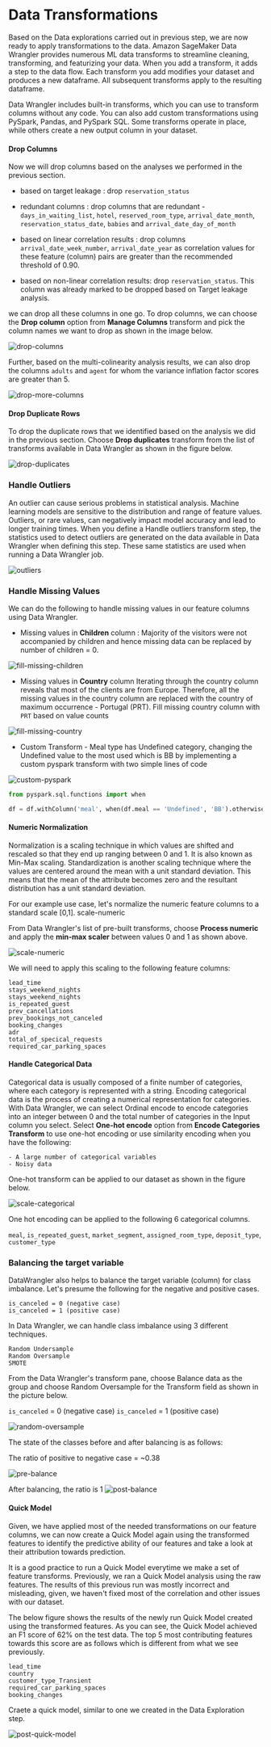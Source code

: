 # Data Transformations


Based on the Data explorations carried out in previous step, we are now ready to apply transformations to the data. 
Amazon SageMaker Data Wrangler provides numerous ML data transforms to streamline cleaning, transforming, and featurizing your data. When you add a transform, it adds a step to the data flow. Each transform you add modifies your dataset and produces a new dataframe. All subsequent transforms apply to the resulting dataframe.

Data Wrangler includes built-in transforms, which you can use to transform columns without any code. You can also add custom transformations using PySpark, Pandas, and PySpark SQL. Some transforms operate in place, while others create a new output column in your dataset.

#### Drop Columns 
 Now we will drop columns based on the analyses we performed in the previous section. 

-  based on target leakage : drop `reservation_status`

- redundant columns : drop columns that are redundant - `days_in_waiting_list`, `hotel`, `reserved_room_type`, `arrival_date_month`, `reservation_status_date`, `babies` and `arrival_date_day_of_month`

- based on linear correlation results : drop columns `arrival_date_week_number`, `arrival_date_year` as correlation values for these feature (column) pairs are greater than the recommended threshold of 0.90. 

- based on non-linear correlation results: drop `reservation_status`. This column was already marked to be dropped based on Target leakage analysis. 
 
 we can drop all these columns in one go. To drop columns, we can choose the **Drop column** option from **Manage Columns** transform and pick the column names we want to drop as shown in the image below.
 
 
 ![drop-columns](./img/drop-columns.png)
 
Further, based on the multi-colinearity analysis results, we can also drop the columns `adults` and `agent` for whom the variance inflation factor scores are greater than 5.


 ![drop-more-columns](./img/drop-more-cols.png)

#### Drop Duplicate Rows
To drop the duplicate rows that we identified based on the analysis we did in the previous section. Choose **Drop duplicates** transform from the list of transforms available in Data Wrangler as shown in the figure below.

 ![drop-duplicates](./img/drop-duplicates.png)

 
 
### Handle Outliers 
An outlier can cause serious problems in statistical analysis. Machine learning models are sensitive to the distribution and range of feature values. Outliers, or rare values, can negatively impact model accuracy and lead to longer training times. When you define a Handle outliers transform step, the statistics used to detect outliers are generated on the data available in Data Wrangler when defining this step. These same statistics are used when running a Data Wrangler job.

 ![outliers](./img/outliers.png)


### Handle Missing Values 
We can do the following to handle missing values in our feature columns using Data Wrangler. 

 - Missing values in **Children** column : Majority of the visitors were not accompanied by children and hence missing data can be replaced by number of children = 0.
 
![fill-missing-children](./img/fill-missing-children.png)
 
- Missing values in **Country** column 
Iterating through the country column reveals that most of the clients are from Europe. Therefore, all the missing values in the country column are replaced with the country of maximum occurrence - Portugal (PRT). Fill missing country column with `PRT` based on value counts 
 
![fill-missing-country](./img/fill-missing-country.png)


- Custom Transform - Meal type has Undefined category, changing the Undefined value to the most used which is BB by implementing a custom pyspark transform with two simple lines of code
 
 ![custom-pyspark](./img/custom-pyspark.png)
```python
from pyspark.sql.functions import when

df = df.withColumn('meal', when(df.meal == 'Undefined', 'BB').otherwise(df.meal))
```

 #### Numeric Normalization 
Normalization is a scaling technique in which values are shifted and rescaled so that they end up ranging between 0 and 1. It is also known as Min-Max scaling. Standardization is another scaling technique where the values are centered around the mean with a unit standard deviation. This means that the mean of the attribute becomes zero and the resultant distribution has a unit standard deviation.
 
For our example use case, let's normalize the numeric feature columns to a standard scale [0,1]. scale-numeric

From Data Wrangler's list of pre-built transforms, choose **Process numeric** and apply the **min-max scaler** between values 0 and 1 as shown above.

 ![scale-numeric](./img/scale-numeric.png)

We will need to apply this scaling to the following feature columns:

    lead_time
    stays_weekend_nights
    stays_weekend_nights
    is_repeated_guest
    prev_cancellations
    prev_bookings_not_canceled
    booking_changes
    adr
    total_of_specical_requests
    required_car_parking_spaces
    
    
#### Handle Categorical Data

Categorical data is usually composed of a finite number of categories, where each category is represented with a string. Encoding categorical data is the process of creating a numerical representation for categories. With Data Wrangler, we can select Ordinal encode to encode categories into an integer between 0 and the total number of categories in the Input column you select. Select **One-hot encode** option from **Encode Categories Transform** to use one-hot encoding or use similarity encoding when you have the following:

    - A large number of categorical variables
    - Noisy data

One-hot transform can be applied to our dataset as shown in the figure below.

 ![scale-categorical](./img/categorical-one-hot.png)

One hot encoding can be applied to the following 6 categorical columns. 

`meal`, `is_repeated_guest`, `market_segment`, `assigned_room_type`, `deposit_type`, `customer_type`

### Balancing the target variable 

DataWrangler also helps to balance the target variable (column) for class imbalance. Let's presume the following for the negative and positive cases.

    is_canceled = 0 (negative case)
    is_canceled = 1 (positive case)

In Data Wrangler, we can handle class imbalance using 3 different techniques.

    Random Undersample
    Random Oversample
    SMOTE

From the Data Wrangler's transform pane, choose Balance data as the group and choose Random Oversample for the Transform field as shown in the picture below.

`is_canceled` = 0 (negative case)
`is_canceled` = 1 (positive case)

 ![random-oversample](./img/random-oversample.png)

The state of the classes before and after balancing is as follows:

The ratio of positive to negative case = ~0.38 

![pre-balance](./img/class-before-balance.png)


After balancing, the ratio is 1 
![post-balance](./img/class-after-balance.png)

#### Quick Model
Given, we have applied most of the needed transformations on our feature columns, we can now create a Quick Model again using the transformed features to identify the predictive ability of our features and take a look at their attribution towards prediction.

It is a good practice to run a Quick Model everytime we make a set of feature transforms. Previously, we ran a Quick Model analysis using the raw features. The results of this previous run was mostly incorrect and misleading, given, we haven't fixed most of the correlation and other issues with our dataset.

The below figure shows the results of the newly run Quick Model created using the transformed features. As you can see, the Quick Model achieved an F1 score of 62% on the test data. The top 5 most contributing features towards this score are as follows which is different from what we see previously.

    lead_time
    country
    customer_type_Transient
    required_car_parking_spaces
    booking_changes

Craete a quick model, similar to one we created in the Data Exploration step. 

![post-quick-model](./img/quick-model-post.png)
